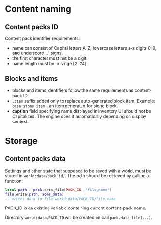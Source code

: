 # Content naming

## Content packs ID

Content pack identifier requirements:
- name can consist of Capital letters A-Z, lowercase letters a-z digits 0-9, and underscore '_' signs. 
- the first character must not be a digit.
- name length must be in range \[2, 24\]

## Blocks and items

- blocks and items identifiers follow the same requirements as content-pack ID.
- `.item` suffix added only to replace auto-generated block item. Example: `base:stone.item` - an item generated for stone block.
- **caption** field specifying name displayed in inventory UI should not be Capitalized. The engine does it automatically depending on display context.

# Storage

## Content packs data

Settings and other state that supposed to be saved with a world, must be stored in `world:data/pack_id/`. The path should be retrieved by calling a function:
```lua
local path = pack.data_file(PACK_ID, "file_name")
file.write(path, some_data)
-- writes data to file world:data/PACK_ID/file_name
```
PACK_ID is an existing variable containing current content-pack name.

Directory `world:data/PACK_ID` will be created on call `pack.data_file(...)`.

